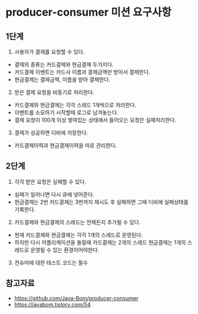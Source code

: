 # producer-consumer 미션 요구사항

## 1단계
1. 사용자가 결제를 요청할 수 있다.

* 결제의 종류는 카드결제와 현금결제 두가지다.
* 카드결제 이벤트는 카드사 이름과 결제금액만 받아서 결제한다.
* 현금결제는 결제금액, 이름을 받아 결제한다.

2. 받은 결제 요청을 비동기로 처리한다.

* 카드결제와 현금결제는 각각 스레드 1개씩으로 처리한다.
* 이벤트를 소모하기 시작할때 로그로 남겨놓는다.
* 결제 요청이 100개 이상 쌓여있는 상태에서 들어오는 요청은 실패처리한다.

3. 결제가 성공하면 디비에 저장한다.
* 카드결제이력과 현금결제이력을 따로 관리한다.

## 2단계
1. 각각 받은 요청은 실패할 수 있다.
* 실패가 일어나면 다시 큐에 넣어준다.
* 현금결제는 2번 카드결제는 3번까지 재시도 후 실패하면 그때 디비에 실패상태를 기록한다.
2. 카드결제와 현금결제의 스레드는 언제든지 추가될 수 있다.
* 현재 카드결제와 현금결제는 각각 1개의 스레드로 운영된다.
* 하지만 다시 어플리케이션을 돌릴때 카드결제는 2개의 스레드 현금결제는 1개의 스레드로 운영될 수 있는 환경이어야한다.
3. 컨슈머에 대한 테스트 코드는 필수

## 참고자료
* https://github.com/Java-Bom/producer-consumer
* https://javabom.tistory.com/54
